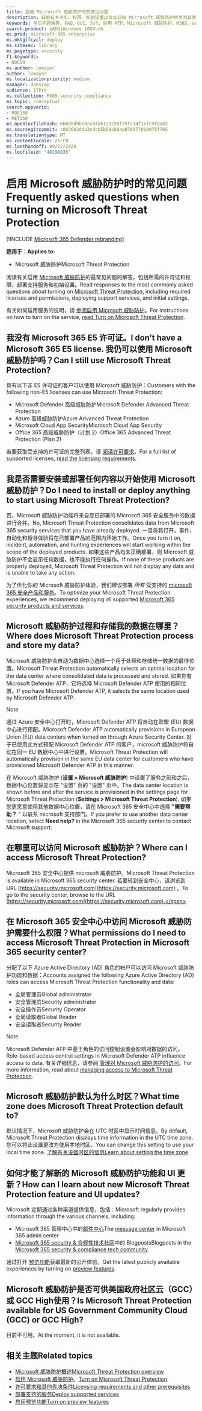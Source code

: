 ```yaml
---
title: 启用 Microsoft 威胁防护时的常见问题
description: 获取有关许可、权限、初始设置以及与启用 Microsoft 威胁防护相关的其他产品和服务的最常见询问性问题的答案。
keywords: 常见问题解答、FAQ、GCC、入门、启用 MTP、Microsoft 威胁防护、M365、security、data location、必需权限、许可证资格、设置页面
search.product: eADQiWindows 10XVcnh
ms.prod: microsoft-365-enterprise
ms.mktglfcycl: deploy
ms.sitesec: library
ms.pagetype: security
f1.keywords:
- NOCSH
ms.author: lomayor
author: lomayor
ms.localizationpriority: medium
manager: dansimp
audience: ITPro
ms.collection: M365-security-compliance
ms.topic: conceptual
search.appverid:
- MOE150
- MET150
ms.openlocfilehash: 6b0d8d9be0cc84e61a3228f79fc14f1bfc9f8a83
ms.sourcegitcommit: c083602dda3cdcb5b58cb8aa070d77019075f765
ms.translationtype: MT
ms.contentlocale: zh-CN
ms.lasthandoff: 09/22/2020
ms.locfileid: "48198835"
---
```

# <a name="frequently-asked-questions-when-turning-on-microsoft-threat-protection"></a><span data-ttu-id="53e5d-104">启用 Microsoft 威胁防护时的常见问题</span><span class="sxs-lookup"><span data-stu-id="53e5d-104">Frequently asked questions when turning on Microsoft Threat Protection</span></span>

[!INCLUDE [Microsoft 365 Defender rebranding](../includes/microsoft-defender.md)]


<span data-ttu-id="53e5d-105">**适用于：**</span><span class="sxs-lookup"><span data-stu-id="53e5d-105">**Applies to:**</span></span>
- <span data-ttu-id="53e5d-106">Microsoft 威胁防护</span><span class="sxs-lookup"><span data-stu-id="53e5d-106">Microsoft Threat Protection</span></span>

<span data-ttu-id="53e5d-107">阅读有关启用 [Microsoft 威胁防护](microsoft-threat-protection.md)的最常见问题的解答，包括所需的许可证和权限、部署支持服务和初始设置。</span><span class="sxs-lookup"><span data-stu-id="53e5d-107">Read responses to the most commonly asked questions about turning on [Microsoft Threat Protection](microsoft-threat-protection.md), including required licenses and permissions, deploying support services, and initial settings.</span></span>

<span data-ttu-id="53e5d-108">有关如何启用服务的说明，请 [参阅启用 Microsoft 威胁防护](mtp-enable.md)。</span><span class="sxs-lookup"><span data-stu-id="53e5d-108">For instructions on how to turn on the service, [read Turn on Microsoft Threat Protection](mtp-enable.md).</span></span>

## <a name="i-dont-have-a-microsoft-365-e5-license-can-i-still-use-microsoft-threat-protection"></a><span data-ttu-id="53e5d-109">我没有 Microsoft 365 E5 许可证。</span><span class="sxs-lookup"><span data-stu-id="53e5d-109">I don’t have a Microsoft 365 E5 license.</span></span> <span data-ttu-id="53e5d-110">我仍可以使用 Microsoft 威胁防护吗？</span><span class="sxs-lookup"><span data-stu-id="53e5d-110">Can I still use Microsoft Threat Protection?</span></span>

<span data-ttu-id="53e5d-111">具有以下非 E5 许可证的客户可以使用 Microsoft 威胁防护：</span><span class="sxs-lookup"><span data-stu-id="53e5d-111">Customers with the following non-E5 licenses can use Microsoft Threat Protection:</span></span>

- <span data-ttu-id="53e5d-112">Microsoft Defender 高级威胁防护</span><span class="sxs-lookup"><span data-stu-id="53e5d-112">Microsoft Defender Advanced Threat Protection</span></span>
- <span data-ttu-id="53e5d-113">Azure 高级威胁防护</span><span class="sxs-lookup"><span data-stu-id="53e5d-113">Azure Advanced Threat Protection</span></span>
- <span data-ttu-id="53e5d-114">Microsoft Cloud App Security</span><span class="sxs-lookup"><span data-stu-id="53e5d-114">Microsoft Cloud App Security</span></span>
- <span data-ttu-id="53e5d-115">Office 365 高级威胁防护（计划 2）</span><span class="sxs-lookup"><span data-stu-id="53e5d-115">Office 365 Advanced Threat Protection (Plan 2)</span></span>
 
<span data-ttu-id="53e5d-116">若要获取受支持的许可证的完整列表，请 [阅读许可要求](prerequisites.md#licensing-requirements)。</span><span class="sxs-lookup"><span data-stu-id="53e5d-116">For a full list of supported licenses, [read the licensing requirements](prerequisites.md#licensing-requirements).</span></span>

## <a name="do-i-need-to-install-or-deploy-anything-to-start-using-microsoft-threat-protection"></a><span data-ttu-id="53e5d-117">我是否需要安装或部署任何内容以开始使用 Microsoft 威胁防护？</span><span class="sxs-lookup"><span data-stu-id="53e5d-117">Do I need to install or deploy anything to start using Microsoft Threat Protection?</span></span>

<span data-ttu-id="53e5d-118">否，Microsoft 威胁防护功能将来自您已部署的 Microsoft 365 安全服务中的数据进行合并。</span><span class="sxs-lookup"><span data-stu-id="53e5d-118">No, Microsoft Threat Protection consolidates data from Microsoft 365 security services that you have already deployed.</span></span> <span data-ttu-id="53e5d-119">一旦将其打开，事件、自动化和搜寻体验将在已部署产品的范围内开始工作。</span><span class="sxs-lookup"><span data-stu-id="53e5d-119">Once you turn it on, incident, automation, and hunting experiences will start working within the scope of the deployed products.</span></span> <span data-ttu-id="53e5d-120">如果这些产品均未正确部署，则 Microsoft 威胁防护不会显示任何数据，也不能执行任何操作。</span><span class="sxs-lookup"><span data-stu-id="53e5d-120">If none of these products are properly deployed, Microsoft Threat Protection will not display any data and is unable to take any action.</span></span>

<span data-ttu-id="53e5d-121">为了优化你的 Microsoft 威胁防护体验，我们建议部署 *所有* 受支持的 [microsoft 365 安全产品和服务](deploy-supported-services.md)。</span><span class="sxs-lookup"><span data-stu-id="53e5d-121">To optimize your Microsoft Threat Protection experiences, we recommend deploying *all* supported [Microsoft 365 security products and services](deploy-supported-services.md).</span></span>

## <a name="where-does-microsoft-threat-protection-process-and-store-my-data"></a><span data-ttu-id="53e5d-122">Microsoft 威胁防护过程和存储我的数据在哪里？</span><span class="sxs-lookup"><span data-stu-id="53e5d-122">Where does Microsoft Threat Protection process and store my data?</span></span>
<span data-ttu-id="53e5d-123">Microsoft 威胁防护会自动为数据中心选择一个用于处理和存储统一数据的最佳位置。</span><span class="sxs-lookup"><span data-stu-id="53e5d-123">Microsoft Threat Protection automatically selects an optimal location for the data center where consolidated data is processed and stored.</span></span> <span data-ttu-id="53e5d-124">如果你有 Microsoft Defender ATP，它将选择 Microsoft Defender ATP 使用的相同位置。</span><span class="sxs-lookup"><span data-stu-id="53e5d-124">If you have Microsoft Defender ATP, it selects the same location used by Microsoft Defender ATP.</span></span>

>[!NOTE]
><span data-ttu-id="53e5d-125">通过 Azure 安全中心打开时，Microsoft Defender ATP 将自动在欧盟 (EU) 数据中心进行预配。</span><span class="sxs-lookup"><span data-stu-id="53e5d-125">Microsoft Defender ATP automatically provisions in European Union (EU) data centers when turned on through Azure Security Center.</span></span> <span data-ttu-id="53e5d-126">对于已使用此方式预配 Microsoft Defender ATP 的客户，microsoft 威胁防护将自动在同一 EU 数据中心中进行设置。</span><span class="sxs-lookup"><span data-stu-id="53e5d-126">Microsoft Threat Protection will automatically provision in the same EU data center for customers who have provisioned Microsoft Defender ATP in this manner.</span></span> 

<span data-ttu-id="53e5d-127">在 Microsoft 威胁防护 (**设置 > Microsoft 威胁防护**) 中设置了服务之前和之后，数据中心位置将显示在 "设置" 页的 "设置" 页中。</span><span class="sxs-lookup"><span data-stu-id="53e5d-127">The data center location is shown before and after the service is provisioned in the settings page for Microsoft Threat Protection (**Settings > Microsoft Threat Protection**).</span></span> <span data-ttu-id="53e5d-128">如果您更愿意使用其他数据中心位置，请在 Microsoft 365 安全中心中选择 **"需要帮助？** " 以联系 microsoft 支持部门。</span><span class="sxs-lookup"><span data-stu-id="53e5d-128">If you prefer to use another data center location, select **Need help?** in the Microsoft 365 security center to contact Microsoft support.</span></span>

## <a name="where-can-i-access-microsoft-threat-protection"></a><span data-ttu-id="53e5d-129">在哪里可以访问 Microsoft 威胁防护？</span><span class="sxs-lookup"><span data-stu-id="53e5d-129">Where can I access Microsoft Threat Protection?</span></span>

<span data-ttu-id="53e5d-130">Microsoft 365 安全中心提供 microsoft 威胁防护。</span><span class="sxs-lookup"><span data-stu-id="53e5d-130">Microsoft Threat Protection is available in Microsoft 365 security center.</span></span> <span data-ttu-id="53e5d-131">若要转到安全中心，请浏览到 URL [https://security.microsoft.com](https://security.microsoft.com) 。</span><span class="sxs-lookup"><span data-stu-id="53e5d-131">To go to the security center, browse to the URL [https://security.microsoft.com](https://security.microsoft.com).</span></span>

##  <a name="what-permissions-do-i-need-to-access-microsoft-threat-protection-in-microsoft-365-security-center"></a><span data-ttu-id="53e5d-132">在 Microsoft 365 安全中心中访问 Microsoft 威胁防护需要什么权限？</span><span class="sxs-lookup"><span data-stu-id="53e5d-132">What permissions do I need to access Microsoft Threat Protection in Microsoft 365 security center?</span></span>

<span data-ttu-id="53e5d-133">分配了以下 Azure Active Directory (AD) 角色的帐户可以访问 Microsoft 威胁防护功能和数据：</span><span class="sxs-lookup"><span data-stu-id="53e5d-133">Accounts assigned the following Azure Active Directory (AD) roles can access Microsoft Threat Protection functionality and data:</span></span>

- <span data-ttu-id="53e5d-134">全局管理员</span><span class="sxs-lookup"><span data-stu-id="53e5d-134">Global administrator</span></span>
- <span data-ttu-id="53e5d-135">安全管理员</span><span class="sxs-lookup"><span data-stu-id="53e5d-135">Security administrator</span></span>
- <span data-ttu-id="53e5d-136">安全操作员</span><span class="sxs-lookup"><span data-stu-id="53e5d-136">Security Operator</span></span>
- <span data-ttu-id="53e5d-137">全局读取者</span><span class="sxs-lookup"><span data-stu-id="53e5d-137">Global Reader</span></span>
- <span data-ttu-id="53e5d-138">安全读取者</span><span class="sxs-lookup"><span data-stu-id="53e5d-138">Security Reader</span></span>

>[!NOTE]
><span data-ttu-id="53e5d-139">Microsoft Defender ATP 中基于角色的访问控制设置会影响对数据的访问。</span><span class="sxs-lookup"><span data-stu-id="53e5d-139">Role-based access control settings in Microsoft Defender ATP influence access to data.</span></span> <span data-ttu-id="53e5d-140">有关详细信息，请参阅 [管理对 Microsoft 威胁防护的访问](mtp-permissions.md)。</span><span class="sxs-lookup"><span data-stu-id="53e5d-140">For more information, read about [managing access to Microsoft Threat Protection](mtp-permissions.md).</span></span>

## <a name="what-time-zone-does-microsoft-threat-protection-default-to"></a><span data-ttu-id="53e5d-141">Microsoft 威胁防护默认为什么时区？</span><span class="sxs-lookup"><span data-stu-id="53e5d-141">What time zone does Microsoft Threat Protection default to?</span></span>
<span data-ttu-id="53e5d-142">默认情况下，Microsoft 威胁防护会在 UTC 时区中显示时间信息。</span><span class="sxs-lookup"><span data-stu-id="53e5d-142">By default, Microsoft Threat Protection displays time information in the UTC time zone.</span></span> <span data-ttu-id="53e5d-143">您可以将此设置更改为使用本地时区。</span><span class="sxs-lookup"><span data-stu-id="53e5d-143">You can change this setting to use your local time zone.</span></span> [<span data-ttu-id="53e5d-144">了解有关设置时区的信息</span><span class="sxs-lookup"><span data-stu-id="53e5d-144">Learn about setting the time zone</span></span>](mtp-time-zone.md)

## <a name="how-can-i-learn-about-new-microsoft-threat-protection-feature-and-ui-updates"></a><span data-ttu-id="53e5d-145">如何才能了解新的 Microsoft 威胁防护功能和 UI 更新？</span><span class="sxs-lookup"><span data-stu-id="53e5d-145">How can I learn about new Microsoft Threat Protection feature and UI updates?</span></span>

<span data-ttu-id="53e5d-146">Microsoft 定期通过各种渠道提供信息，包括：</span><span class="sxs-lookup"><span data-stu-id="53e5d-146">Microsoft regularly provides information through the various channels, including:</span></span>

- <span data-ttu-id="53e5d-147">Microsoft 365 管理中心中的[邮件中心](../../admin/manage/message-center.md)</span><span class="sxs-lookup"><span data-stu-id="53e5d-147">The [message center](../../admin/manage/message-center.md) in Microsoft 365 admin center</span></span>
- <span data-ttu-id="53e5d-148">[Microsoft 365 security & 合规性技术社区](https://techcommunity.microsoft.com/t5/security-privacy-and-compliance/bg-p/securityprivacycompliance)中的 Blogposts</span><span class="sxs-lookup"><span data-stu-id="53e5d-148">Blogposts in the [Microsoft 365 security & compliance tech community](https://techcommunity.microsoft.com/t5/security-privacy-and-compliance/bg-p/securityprivacycompliance)</span></span>

<span data-ttu-id="53e5d-149">通过打开 [预览功能](preview.md)获取最新的公开体验。</span><span class="sxs-lookup"><span data-stu-id="53e5d-149">Get the latest publicly available experiences by turning on [preview features](preview.md).</span></span>

## <a name="is-microsoft-threat-protection-available-for-us-government-community-cloud-gcc-or-gcc-high"></a><span data-ttu-id="53e5d-150">Microsoft 威胁防护是否可供美国政府社区云（GCC）或 GCC High使用？</span><span class="sxs-lookup"><span data-stu-id="53e5d-150">Is Microsoft Threat Protection available for US Government Community Cloud (GCC) or GCC High?</span></span>
<span data-ttu-id="53e5d-151">目前不可用。</span><span class="sxs-lookup"><span data-stu-id="53e5d-151">At the moment, it is not available.</span></span>

## <a name="related-topics"></a><span data-ttu-id="53e5d-152">相关主题</span><span class="sxs-lookup"><span data-stu-id="53e5d-152">Related topics</span></span>

- [<span data-ttu-id="53e5d-153">Microsoft 威胁防护概述</span><span class="sxs-lookup"><span data-stu-id="53e5d-153">Microsoft Threat Protection overview</span></span>](microsoft-threat-protection.md)
- <span data-ttu-id="53e5d-154">[启用 Microsoft 威胁防护](mtp-enable.md)。</span><span class="sxs-lookup"><span data-stu-id="53e5d-154">[Turn on Microsoft Threat Protection](mtp-enable.md).</span></span>
- [<span data-ttu-id="53e5d-155">许可要求和其他先决条件</span><span class="sxs-lookup"><span data-stu-id="53e5d-155">Licensing requirements and other prerequisites</span></span>](prerequisites.md)
- [<span data-ttu-id="53e5d-156">部署支持的服务</span><span class="sxs-lookup"><span data-stu-id="53e5d-156">Deploy supported services</span></span>](deploy-supported-services.md)
- [<span data-ttu-id="53e5d-157">启用预览功能</span><span class="sxs-lookup"><span data-stu-id="53e5d-157">Turn on preview features</span></span>](preview.md)
